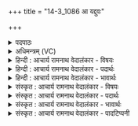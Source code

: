 +++
title = "14-3_1086 आ यद्दुवः"

+++
<details><summary>पदपाठः</summary>

आ। यत्। दु꣡वः꣢꣯। श꣣तक्रतो। शत। क्रतो। आ꣢। का꣡म꣢꣯म्। ज꣣रितॄणा꣢म्। ऋ꣣णोः꣢। अ꣡क्ष꣢꣯म्। न। श꣡ची꣢꣯भिः। १०८६।
</details>

<details><summary>अधिमन्त्रम् (VC)</summary>

- इन्द्रः
- शुनःशेप आजीगर्तिः
- गायत्री
- षड्जः
</details>

<details><summary>हिन्दी : आचार्य रामनाथ वेदालंकार - विषयः</summary>

अगले मन्त्र में जगदीश्वर से प्रार्थना की गयी है।
</details>

<details><summary>हिन्दी : आचार्य रामनाथ वेदालंकार - पदार्थः</summary>

पदार्थान्वयभाषाः -  हे (शतक्रतो) सैकड़ों कर्मों को करनेवाले इन्द्र अर्थात् जगत्पति परमात्मन् ! उपासकों द्वारा आपके प्रति (यत् दुवः) जो पूजन (आ) किया जाता है, उससे प्रेरित आप (जरीतॄणाम्) स्तोताओं के (कामम्) मनोरथ को (आ ऋणोः) पूर्ण करो, रथ बनानेवाला कारीगर (शचीभिः) बुद्धिकौशलों वा कर्मों से (अक्षं न) जैसे रथचक्रों के मध्य में धुरी की कीली की पूर्ति करता है ॥३॥ यहाँ उपमालङ्कार है ॥३॥
</details>

<details><summary>हिन्दी : आचार्य रामनाथ वेदालंकार - भावार्थः</summary>

भावार्थभाषाः -  जैसे रथ के पहियों के मध्य में धुरी की कीली जोड़े बिना रथ की गति नहीं हो सकती,वैसे ही परमात्मा के कृपायोग के बिना स्तोताओं की मनोरथपूर्ति सम्भव नहीं होती ॥३॥
</details>

<details><summary>संस्कृत : आचार्य रामनाथ वेदालंकार - विषयः</summary>

अथ जगदीश्वरं प्रार्थयते।
</details>

<details><summary>संस्कृत : आचार्य रामनाथ वेदालंकार - पदार्थः</summary>

पदार्थान्वयभाषाः -  हे (शतक्रतो) शतकर्मन् इन्द्र जगत्पते परमात्मन् ! उपासकैः, त्वां प्रति (यत् दुवः) यत् परिचरणम् (आ) आक्रियते, तेन प्रेरितः त्वम् (जरितॄणाम्) स्तोतॄणाम् (कामम्) अभिलषितम् (आ ऋणोः) आ पूरय। कथमिव ? (शचीभिः) प्रज्ञाभिः कर्मभिश्च (अक्षं न) रथचक्रयोर्मध्ये (यथा) अक्षकीलकम् आपूरयति रथकारः ॥३॥२ अत्रोपमालङ्कारः ॥३॥
</details>

<details><summary>संस्कृत : आचार्य रामनाथ वेदालंकार - भावार्थः</summary>

भावार्थभाषाः -  यथा रथचक्रयोर्मध्येऽक्षकीलकयोजनं विना रथगतिर्न संभवति तथैव परमात्मनः कृपायोगेन विना स्तोतॄणामभिलषितपूर्तिर्न संभवा ॥३॥
</details>

<details><summary>संस्कृत : आचार्य रामनाथ वेदालंकार - पादटिप्पनी</summary>

टिप्पणी:   १. ऋ० १।३०।१५, अथ० २०।१२२।३। २. ऋग्भाष्ये मन्त्रोऽयं दयानन्दर्षिणा सभापतिविषये व्याख्यातः।
</details>